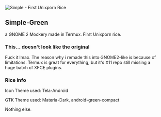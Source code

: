 ![Simple - First Unixporn Rice](https://github.com/rsc4nevee/unixporn-rices/raw/main/Simple/Screenshot_2022-07-13_22-12-36.png "MarineGEO logo")
## Simple-Green
a GNOME 2 Mockery made in Termux. First Unixporn rice.

### This... doesn't look like the original 
Fuck it lmao. The reason why i remade this into GNOME2-like is because of limitations.
Termux is great for everything, but it's X11 repo still missing a huge batch of XFCE plugins.

### Rice info
Icon Theme used: Tela-Android

GTK Theme used: Materia-Dark, android-green-compact

Nothing else.
